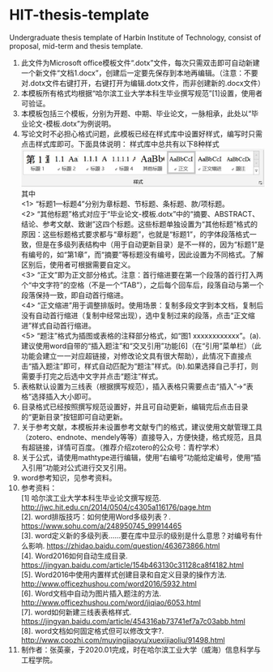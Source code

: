 # HIT-thesis-template
Undergraduate thesis template of Harbin Institute of Technology, consist of proposal, mid-term and thesis template.   
1.	此文件为Microsoft office模板文件“.dotx”文件，每次只需双击即可自动新建一个新文件“文档1.docx”，创建后一定要先保存到本地再编辑。（注意：不要对.dotx文件右键打开，右键打开为编辑.dotx文件，而非创建新的.docx文件）  
2.	本模板所有格式均根据“哈尔滨工业大学本科生毕业撰写规范”[1]设置，使用者可验证。  
3.	本模板包括三个模板，分别为开题、中期、毕业论文，一脉相承，此处以“毕业论文-模板.dotx”为例说明。  
4.	写论文时不必担心格式问题，此模板已经在样式库中设置好样式，编写时只需点击样式库即可。下面具体说明：
样式库中总共有以下8种样式  
![样式](https://github.com/yhao-z/HIT-thesis-template/blob/main/picture.jpg)  
其中  
  <1> “标题1—标题4”分别为章标题、节标题、条标题、款/项标题。  
  <2> “其他标题”格式对应于“毕业论文-模板.dotx”中的“摘要、ABSTRACT、结论、参考文献、致谢”这四个标题。这些标题单独设置为“其他标题”格式的原因：这些标题格式要求都与“章标题”，也就是“标题1”，的字体段落格式一致，但是在多级列表结构中（用于自动更新目录）是不一样的，因为“标题1”是有编号的，如“第1章”，而“摘要”等标题没有编号，因此设置为不同格式。了解区别后，使用者可根据需要自定义。  
  <3> “正文”即为正文部分格式。注意：首行缩进要在第一个段落的首行打入两个“中文字符”的空格（不是一个“TAB”），之后每个回车后，段落自动与第一个段落保持一致，即自动首行缩进。  
  <4> “正文缩进”用于调整排版时。使用场景：复制多段文字到本文档，复制后没有自动首行缩进（复制中经常出现），选中复制过来的段落，点击“正文缩进”样式自动首行缩进。  
  <5> “题注”格式为插图或表格的注释部分格式，如“图1 xxxxxxxxxxxx”。(a).建议使用word自带的“插入题注”和“交叉引用”功能[6]（在“引用”菜单栏）（此功能会建立一一对应超链接，对修改论文具有很大帮助），此情况下直接点击“插入题注”即可，样式自动匹配为“题注”样式。(b).如果选择自己手打，则需要手打完之后选中文字并点击“题注”样式。  
5.	表格默认设置为三线表（根据撰写规范），插入表格只需要点击“插入”->“表格”选择插入大小即可。  
6.	目录格式已经按照撰写规范设置好，并且可自动更新，编辑完后点击目录的“更新目录”按钮即可自动更新。  
7.	关于参考文献，本模板并未设置参考文献专门的格式，建议使用文献管理工具（zotero、endnote、mendely等等）直接导入，方便快捷，格式规范，且具有超链接，详情可百度。（推荐介绍zotero的公众号：青柠学术）  
8.	关于公式，请使用mathtype进行编辑，使用“右编号”功能给定编号，使用“插入引用”功能对公式进行交叉引用。  
9.	word参考知识，见参考资料。  
10.	参考资料：  
  [1] 哈尔滨工业大学本科生毕业论文撰写规范.  
  http://jwc.hit.edu.cn/2014/0504/c4305a116176/page.htm  
  [2]. word排版技巧：如何使用Word多级列表？.  
  https://www.sohu.com/a/248950745_99914465  
  [3]. word定义新的多级列表……要在库中显示的级别是什么意思？对编号有什么影响. https://zhidao.baidu.com/question/463673866.html  
  [4]. Word2016如何自动生成目录.  
  https://jingyan.baidu.com/article/154b463130c31128ca8f4182.html  
  [5]. Word2016中使用内置样式创建目录和自定义目录的操作方法.  
  http://www.officezhushou.com/word2016/5932.html  
  [6]. Word文档中自动为图片插入题注的方法.  
  http://www.officezhushou.com/word/jiqiao/6053.html  
  [7]. word如何新建三线表表格样式.  
  https://jingyan.baidu.com/article/454316ab73741ef7a7c03abb.html  
  [8]. word文档如何固定格式但可以修改文字?.  
  http://www.coozhi.com/muyingjiaoyu/xuexijiaoliu/91498.html  
11.	制作者：张英豪，于2020.01完成，时在哈尔滨工业大学（威海）信息科学与工程学院。  
